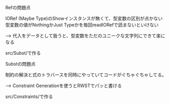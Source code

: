 Refの問題点

IORef (Maybe Type)のShowインスタンスが無くて、型変数の区別が点かない
型変数の値がNothingかJust Typeかを毎回readIORefで読まないといけない

--> 代入をデータとして扱うと、型変数をただのユニークな文字列にできて楽になる

src/Subst/で作る

Substの問題点

制約の解決と式のトラバースを同時にやっていてコードがぐちゃぐちゃしてる。

--> Constraint Generationを使うとRWSTでパッと書ける

src/Constraints/で作る
